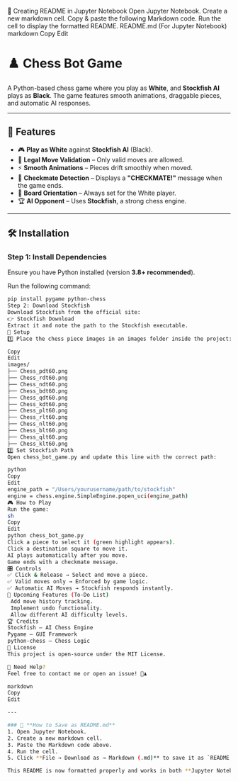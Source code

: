 📜 Creating README in Jupyter Notebook
Open Jupyter Notebook.
Create a new markdown cell.
Copy & paste the following Markdown code.
Run the cell to display the formatted README.
README.md (For Jupyter Notebook)
markdown
Copy
Edit
# ♟️ Chess Bot Game

A Python-based chess game where you play as **White**, and **Stockfish AI** plays as **Black**. The game features smooth animations, draggable pieces, and automatic AI responses.

---

## 🚀 Features
- 🎮 **Play as White** against **Stockfish AI** (Black).
- 📜 **Legal Move Validation** – Only valid moves are allowed.
- ⚡ **Smooth Animations** – Pieces drift smoothly when moved.
- 🎯 **Checkmate Detection** – Displays a **"CHECKMATE!"** message when the game ends.
- 🔄 **Board Orientation** – Always set for the White player.
- 🏆 **AI Opponent** – Uses **Stockfish**, a strong chess engine.

---

## 🛠 Installation

### **Step 1: Install Dependencies**
Ensure you have Python installed (version **3.8+ recommended**).

Run the following command:
```sh
pip install pygame python-chess
Step 2: Download Stockfish
Download Stockfish from the official site:
👉 Stockfish Download
Extract it and note the path to the Stockfish executable.
🔧 Setup
1️⃣ Place the chess piece images in an images folder inside the project:

Copy
Edit
images/
├── Chess_pdt60.png
├── Chess_rdt60.png
├── Chess_ndt60.png
├── Chess_bdt60.png
├── Chess_qdt60.png
├── Chess_kdt60.png
├── Chess_plt60.png
├── Chess_rlt60.png
├── Chess_nlt60.png
├── Chess_blt60.png
├── Chess_qlt60.png
├── Chess_klt60.png
2️⃣ Set Stockfish Path
Open chess_bot_game.py and update this line with the correct path:

python
Copy
Edit
engine_path = "/Users/yourusername/path/to/stockfish"
engine = chess.engine.SimpleEngine.popen_uci(engine_path)
🎮 How to Play
Run the game:
sh
Copy
Edit
python chess_bot_game.py
Click a piece to select it (green highlight appears).
Click a destination square to move it.
AI plays automatically after you move.
Game ends with a checkmate message.
🎛 Controls
✅ Click & Release → Select and move a piece.
✅ Valid moves only → Enforced by game logic.
✅ Automatic AI Moves → Stockfish responds instantly.
🔮 Upcoming Features (To-Do List)
 Add move history tracking.
 Implement undo functionality.
 Allow different AI difficulty levels.
🏆 Credits
Stockfish – AI Chess Engine
Pygame – GUI Framework
python-chess – Chess Logic
📜 License
This project is open-source under the MIT License.

🔗 Need Help?
Feel free to contact me or open an issue! 🚀♟️

markdown
Copy
Edit

---

### 📌 **How to Save as README.md**
1. Open Jupyter Notebook.
2. Create a new markdown cell.
3. Paste the Markdown code above.
4. Run the cell.
5. Click **File → Download as → Markdown (.md)** to save it as `README.md`.

This README is now formatted properly and works in both **Jupyter Notebook** and **GitHub**! 🚀 Let me know if you need any refinements! 🎯♟️
